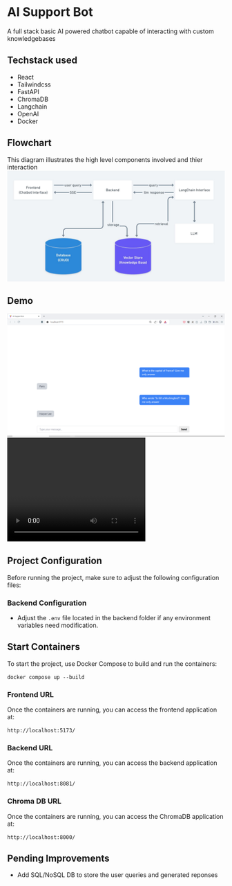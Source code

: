 # AI Support Bot

A full stack basic AI powered chatbot capable of interacting with custom knowledgebases

## Techstack used
- React
- Tailwindcss
- FastAPI
- ChromaDB
- Langchain
- OpenAI
- Docker


## Flowchart
This diagram illustrates the high level components involved and thier interaction
<img src="./media/flowchart.JPG" alt="Flowchart"/>

## Demo
<img src="./media/chatbot.png" alt="Chatbot"/>

<video width="320" height="240" controls>
  <source src="./media/chatbot_demo.mp4" type="video/mp4">
</video>


## Project Configuration
Before running the project, make sure to adjust the following configuration files:

### Backend Configuration
- Adjust the `.env` file located in the backend folder if any environment variables need modification.



## Start Containers
To start the project, use Docker Compose to build and run the containers:
```
docker compose up --build
```

### Frontend URL
Once the containers are running, you can access the frontend application at:
```
http://localhost:5173/
```

### Backend URL
Once the containers are running, you can access the backend application at:
```
http://localhost:8081/
```

### Chroma DB URL
Once the containers are running, you can access the ChromaDB application at:
```
http://localhost:8000/
```


## Pending Improvements
- Add SQL/NoSQL DB to store the user queries and generated reponses